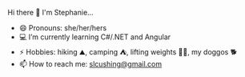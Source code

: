 Hi there 👋 I'm Stephanie...

- 😄 Pronouns: she/her/hers
- 💻 I’m currently learning C#/.NET and Angular
- ⚡ Hobbies: hiking ⛰️, camping ⛺, lifting weights 🏋️‍♀️, my doggos 🐕
- 📫 How to reach me: slcushing@gmail.com
